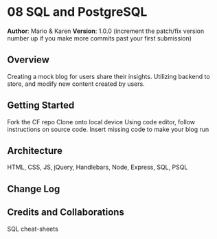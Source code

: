 # 08 SQL and PostgreSQL

**Author**: Mario & Karen
**Version**: 1.0.0 (increment the patch/fix version number up if you make more commits past your first submission)

## Overview
Creating a mock blog for users share their insights. Utilizing backend to store, and modify new content created by users.
<!-- Provide a high level overview of what this application is and why you are building it, beyond the fact that it's an assignment for a Code Fellows 301 class. (i.e. What's your problem domain?) -->

## Getting Started
Fork the CF repo
Clone onto local device
Using code editor, follow instructions on source code.
Insert missing code to make your blog run
<!-- What are the steps that a user must take in order to build this app on their own machine and get it running? -->

## Architecture
HTML, CSS, JS, jQuery, Handlebars, Node, Express, SQL, PSQL
<!-- Provide a detailed description of the application design. What technologies (languages, libraries, etc) you're using, and any other relevant design information. -->

## Change Log
<!-- Use this are to document the iterative changes made to your application as each feature is successfully implemented. Use time stamps. Here's an examples:

01-01-2001 4:59pm - Application now has a fully-functional express server, with GET and POST routes for the book resource.-->

## Credits and Collaborations
SQL cheat-sheets
<!-- Give credit (and a link) to other people or resources that helped you build this application. -->
